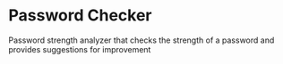 # Password Checker
Password strength analyzer that checks the strength of a password and provides suggestions for improvement

